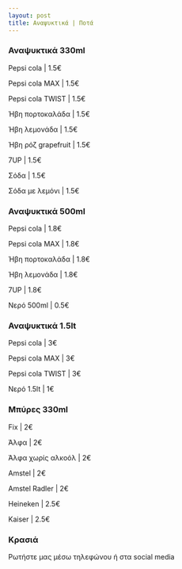```yaml
---
layout: post
title: Αναψυκτικά | Ποτά
---
```


### Αναψυκτικά 330ml
Pepsi cola \| 1.5€

Pepsi cola MAX \| 1.5€

Pepsi cola TWIST \| 1.5€

Ήβη πορτοκαλάδα \| 1.5€

Ήβη λεμονάδα \| 1.5€

Ήβη ρόζ grapefruit \| 1.5€

7UP \| 1.5€

Σόδα \| 1.5€

Σόδα με λεμόνι \| 1.5€

### Αναψυκτικά 500ml
Pepsi cola \| 1.8€

Pepsi cola MAX \| 1.8€

Ήβη πορτοκαλάδα \| 1.8€

Ήβη λεμονάδα \| 1.8€

7UP \| 1.8€

Νερό 500ml \| 0.5€

### Αναψυκτικά 1.5lt
Pepsi cola \| 3€

Pepsi cola MAX \| 3€

Pepsi cola TWIST \| 3€

Νερό 1.5lt \| 1€

### Μπύρες 330ml
Fix \| 2€

Άλφα \| 2€

Άλφα χωρίς αλκοόλ \| 2€

Amstel \| 2€

Amstel Radler \| 2€

Heineken \| 2.5€

Kaiser \| 2.5€

### Κρασιά
Ρωτήστε μας μέσω τηλεφώνου ή στα social media
